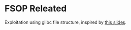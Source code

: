 # FSOP Releated

Exploitation using glibc file structure, inspired by [this slides](https://www.slideshare.net/AngelBoy1/play-with-file-structure-yet-another-binary-exploit-technique).